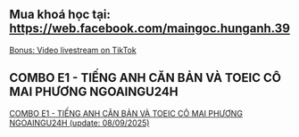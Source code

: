 ## Mua khoá học tại: https://web.facebook.com/maingoc.hunganh.39
[Bonus: Video livestream on TikTok](https://vkvideo.ru/playlist/-225145427_37)


## COMBO E1 - TIẾNG ANH CĂN BẢN VÀ TOEIC CÔ MAI PHƯƠNG NGOAINGU24H
[COMBO E1 - TIẾNG ANH CĂN BẢN VÀ TOEIC CÔ MAI PHƯƠNG NGOAINGU24H (update: 08/09/2025)](https://docs.google.com/spreadsheets/d/1aT65DPYZBMUYUj99Ds1NAJrdvipWAqqIzI64hm3rKNA/edit?usp=sharing)
